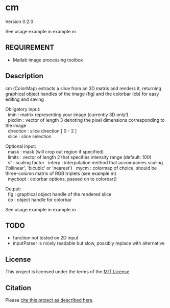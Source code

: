# cm

Version 0.2.0

See usage example in example.m


## REQUIREMENT

- Matlab image processing toolbox

## Description

cm (ColorMap) extracts a slice from an 3D matrix and renders it, 
returning graphical object handles of the image (fig) and the colorbar (cb) for easy
editing and saving
 
Obligatory input:   
&nbsp;&nbsp;imin         : matrix representing your image (currently 3D only!)   
&nbsp;&nbsp;pixdim       : vector of length 3 denoting the pixel dimensions corresponding to the image  
&nbsp;&nbsp;direction    : slice direction [ 0 - 2 ]  
&nbsp;&nbsp;slice        : slice selection  

Optional input:   
&nbsp;&nbsp;mask         : mask (will crop out region if specified)  
&nbsp;&nbsp;limits       : vector of length 2 that specifies intensity range (default: 100)  
&nbsp;&nbsp;sf           : scaling factor
&nbsp;&nbsp;interp       : interpolation method that accompanies scaling ('bilinear', 'bicubic' or 'nearest')
&nbsp;&nbsp;mycm         : colormap of choice, should be three-column matrix of RGB triplets (see example.m)  
&nbsp;&nbsp;mycbopt      : colorbar options, passed on to colorbar()  

Output:  
&nbsp;&nbsp;fig          : graphical object handle of the rendered slice  
&nbsp;&nbsp;cb           : object handle for colorbar  

See usage example in example.m

## TODO

- function not tested on 2D input
- inputParser is nicely readable but slow, possibly replace with alternative

## License

This project is licensed under the terms of the [MIT License](/LICENSE.md)

## Citation

Please [cite this project as described here](/CITATION.md).
